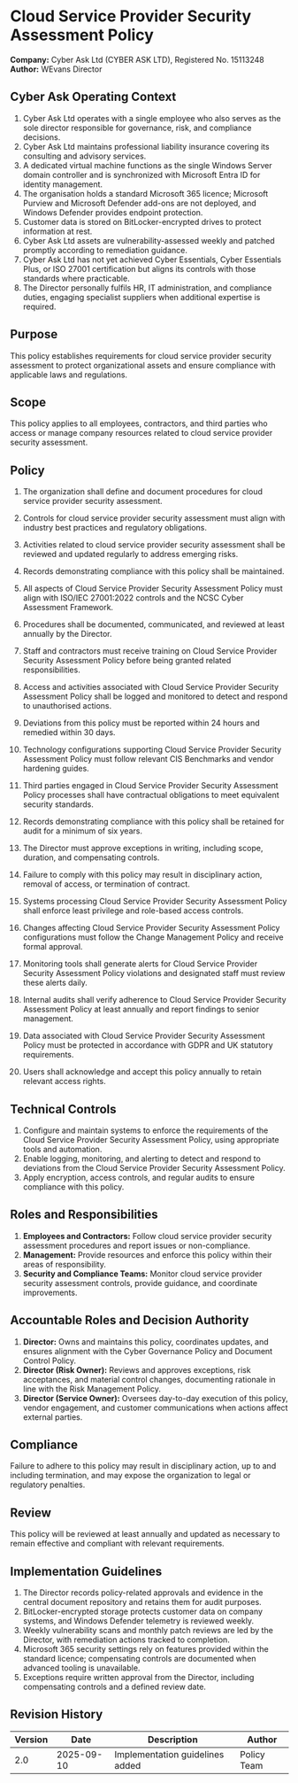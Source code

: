 # Cloud Service Provider Security Assessment Policy

**Company:** Cyber Ask Ltd (CYBER ASK LTD), Registered No. 15113248  
**Author:** WEvans Director

## Cyber Ask Operating Context

1. Cyber Ask Ltd operates with a single employee who also serves as the sole director responsible for governance, risk, and compliance decisions.
2. Cyber Ask Ltd maintains professional liability insurance covering its consulting and advisory services.
3. A dedicated virtual machine functions as the single Windows Server domain controller and is synchronized with Microsoft Entra ID for identity management.
4. The organisation holds a standard Microsoft 365 licence; Microsoft Purview and Microsoft Defender add-ons are not deployed, and Windows Defender provides endpoint protection.
5. Customer data is stored on BitLocker-encrypted drives to protect information at rest.
6. Cyber Ask Ltd assets are vulnerability-assessed weekly and patched promptly according to remediation guidance.
7. Cyber Ask Ltd has not yet achieved Cyber Essentials, Cyber Essentials Plus, or ISO 27001 certification but aligns its controls with those standards where practicable.
8. The Director personally fulfils HR, IT administration, and compliance duties, engaging specialist suppliers when additional expertise is required.



## Purpose

This policy establishes requirements for cloud service provider security assessment to protect organizational assets and ensure compliance with applicable laws and regulations.

## Scope

This policy applies to all employees, contractors, and third parties who access or manage company resources related to cloud service provider security assessment.

## Policy
1. The organization shall define and document procedures for cloud service provider security assessment.
2. Controls for cloud service provider security assessment must align with industry best practices and regulatory obligations.
3. Activities related to cloud service provider security assessment shall be reviewed and updated regularly to address emerging risks.
4. Records demonstrating compliance with this policy shall be maintained.

1. All aspects of Cloud Service Provider Security Assessment Policy must align with ISO/IEC 27001:2022 controls and the NCSC Cyber Assessment Framework.
2. Procedures shall be documented, communicated, and reviewed at least annually by the Director.
3. Staff and contractors must receive training on Cloud Service Provider Security Assessment Policy before being granted related responsibilities.
4. Access and activities associated with Cloud Service Provider Security Assessment Policy shall be logged and monitored to detect and respond to unauthorised actions.
5. Deviations from this policy must be reported within 24 hours and remedied within 30 days.
6. Technology configurations supporting Cloud Service Provider Security Assessment Policy must follow relevant CIS Benchmarks and vendor hardening guides.
7. Third parties engaged in Cloud Service Provider Security Assessment Policy processes shall have contractual obligations to meet equivalent security standards.
8. Records demonstrating compliance with this policy shall be retained for audit for a minimum of six years.
9. The Director must approve exceptions in writing, including scope, duration, and compensating controls.
10. Failure to comply with this policy may result in disciplinary action, removal of access, or termination of contract.

1. Systems processing Cloud Service Provider Security Assessment Policy shall enforce least privilege and role-based access controls.
2. Changes affecting Cloud Service Provider Security Assessment Policy configurations must follow the Change Management Policy and receive formal approval.
3. Monitoring tools shall generate alerts for Cloud Service Provider Security Assessment Policy violations and designated staff must review these alerts daily.
4. Internal audits shall verify adherence to Cloud Service Provider Security Assessment Policy at least annually and report findings to senior management.
5. Data associated with Cloud Service Provider Security Assessment Policy must be protected in accordance with GDPR and UK statutory requirements.
6. Users shall acknowledge and accept this policy annually to retain relevant access rights.

## Technical Controls

1. Configure and maintain systems to enforce the requirements of the Cloud Service Provider Security Assessment Policy, using appropriate tools and automation.
2. Enable logging, monitoring, and alerting to detect and respond to deviations from the Cloud Service Provider Security Assessment Policy.
3. Apply encryption, access controls, and regular audits to ensure compliance with this policy.

## Roles and Responsibilities

1. **Employees and Contractors:** Follow cloud service provider security assessment procedures and report issues or non-compliance.
2. **Management:** Provide resources and enforce this policy within their areas of responsibility.
3. **Security and Compliance Teams:** Monitor cloud service provider security assessment controls, provide guidance, and coordinate improvements.

## Accountable Roles and Decision Authority

1. **Director:** Owns and maintains this policy, coordinates updates, and ensures alignment with the Cyber Governance Policy and Document Control Policy.
2. **Director (Risk Owner):** Reviews and approves exceptions, risk acceptances, and material control changes, documenting rationale in line with the Risk Management Policy.
3. **Director (Service Owner):** Oversees day-to-day execution of this policy, vendor engagement, and customer communications when actions affect external parties.


## Compliance

Failure to adhere to this policy may result in disciplinary action, up to and including termination, and may expose the organization to legal or regulatory penalties.

## Review

This policy will be reviewed at least annually and updated as necessary to remain effective and compliant with relevant requirements.

## Implementation Guidelines
1. The Director records policy-related approvals and evidence in the central document repository and retains them for audit purposes.
2. BitLocker-encrypted storage protects customer data on company systems, and Windows Defender telemetry is reviewed weekly.
3. Weekly vulnerability scans and monthly patch reviews are led by the Director, with remediation actions tracked to completion.
4. Microsoft 365 security settings rely on features provided within the standard licence; compensating controls are documented when advanced tooling is unavailable.
5. Exceptions require written approval from the Director, including compensating controls and a defined review date.


## Revision History

| Version | Date | Description | Author |
| ------- | ---------- | ----------------------- | ------ |
| 2.0     | 2025-09-10 | Implementation guidelines added | Policy Team |
